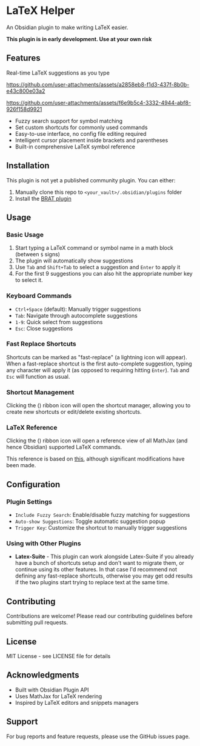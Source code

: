 # LaTeX Helper

An Obsidian plugin to make writing LaTeX easier.

**This plugin is in early development.  Use at your own risk**


## Features

Real-time LaTeX suggestions as you type


https://github.com/user-attachments/assets/a2858eb8-f1d3-437f-8b0b-e43c800e03a2



https://github.com/user-attachments/assets/f6e9b5c4-3332-4944-abf8-926f158d9921


- Fuzzy search support for symbol matching
- Set custom shortcuts for commonly used commands
- Easy-to-use interface, no config file editing required
- Intelligent cursor placement inside brackets and parentheses
- Built-in comprehensive LaTeX symbol reference

## Installation

This plugin is not yet a published community plugin.  You can either:

1. Manually clone this repo to `<your_vault>/.obsidian/plugins` folder
2. Install the [BRAT plugin](https://github.com/TfTHacker/obsidian42-brat)

## Usage

### Basic Usage
1. Start typing a LaTeX command or symbol name in a math block (between `$` signs)
2. The plugin will automatically show suggestions
3. Use `Tab` and `Shift+Tab` to select a suggestion and `Enter` to apply it
4. For the first 9 suggestions you can also hit the appropriate number key to select it.

### Keyboard Commands
- `Ctrl+Space` (default): Manually trigger suggestions
- `Tab`: Navigate through autocomplete suggestions
- `1-9`: Quick select from suggestions
- `Esc`: Close suggestions

### Fast Replace Shortcuts
Shortcuts can be marked as "fast-replace" (a lightning icon will appear).  When a fast-replace shortcut is the first auto-complete suggestion, typing any character will apply it (as opposed to requiring hitting `Enter`).  `Tab` and `Esc` will function as usual.

### Shortcut Management
Clicking the () ribbon icon will open the shortcut manager, allowing you to create new shortcuts or edit/delete existing shortcuts.

### LaTeX Reference
Clicking the () ribbon icon will open a reference view of all MathJax (and hence Obsidian) supported LaTeX commands.  

This reference is based on [this](https://onemathematicalcat.org//MathJaxDocumentation/TeXSyntax.htm), although significant modifications have been made.

## Configuration

### Plugin Settings
- `Include Fuzzy Search`: Enable/disable fuzzy matching for suggestions
- `Auto-show Suggestions`: Toggle automatic suggestion popup
- `Trigger Key`: Customize the shortcut to manually trigger suggestions

### Using with Other Plugins

* **Latex-Suite** - This plugin can work alongside Latex-Suite if you already have a bunch of shortcuts setup and don't want to migrate them, or continue using its other features.  In that case I'd recommend not defining any fast-replace shortcuts, otherwise you may get odd results if the two plugins start trying to replace text at the same time.


## Contributing

Contributions are welcome! Please read our contributing guidelines before submitting pull requests.

## License

MIT License - see LICENSE file for details

## Acknowledgments

- Built with Obsidian Plugin API
- Uses MathJax for LaTeX rendering
- Inspired by LaTeX editors and snippets managers

## Support

For bug reports and feature requests, please use the GitHub issues page.
